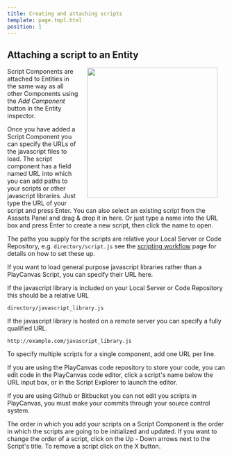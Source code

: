 ```yaml
---
title: Creating and attaching scripts
template: page.tmpl.html
position: 1
---
```


## Attaching a script to an Entity

<img src="/images/user-manual/components/component-script.jpg" style="width: 300px; float: right; padding: 20px; padding-top: 0px;"/>

Script Components are attached to Entities in the same way as all other Components using the *Add Component* button in the Entity inspector.

Once you have added a Script Component you can specify the URLs of the javascript files to load. The script component has a field named URL into which you can add paths to your scripts or other javascript libraries. Just type the URL of your script and press Enter. You can also select an existing script from the Asssets Panel and drag & drop it in here. Or just type a name into the URL box and press Enter to create a new script, then click the name to open.

The paths you supply for the scripts are relative your Local Server or Code Repository, e.g. `directory/script.js` see the [scripting workflow][2] page for details on how to set these up.

If you want to load general purpose javascript libraries rather than a PlayCanvas Script, you can specify their URL here.

If the javascript library is included on your Local Server or Code Repository this should be a relative URL

~~~sh~~~
directory/javascript_library.js
~~~

If the javascript library is hosted on a remote server you can specify a fully qualified URL.

~~~sh~~~
http://example.com/javascript_library.js
~~~

To specify multiple scripts for a single component, add one URL per line.

If you are using the PlayCanvas code repository to store your code, you can edit code in the PlayCanvas code editor, click a script's name below the URL input box, or in the Script Explorer to launch the editor.

<div class="alert alert-info">
If you are using Github or Bitbucket you can not edit you scripts in PlayCanvas, you must make your commits through your source control system.
</div>

The order in which you add your scripts on a Script Component is the order in which the scripts are going to be initialized and updated. If you want to change the order of a script, click on the Up - Down arrows next to the Script's title. To remove a script click on the X button.

[2]: /user-manual/scripting/workflow
[3]: /images/platform/component_script.png "Add urls of scripts to the script component"
